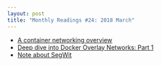 ```yaml
---
layout: post
title: "Monthly Readings #24: 2018 March"
---
```


- [A container networking overview](https://www.evernote.com/l/AASeeOF9gmFOqIGiv6om-89bs7ruxUS9zug)
- [Deep dive into Docker Overlay Networks: Part 1](https://www.evernote.com/l/AATk8iCZs8dFPpUyqIKYdf5yq-IthN1ztQc)
- [Note about SegWit](https://www.evernote.com/l/AAQlbW0F5H1Meo2tYHoJ1gIY-CjRKv-YNRE)
